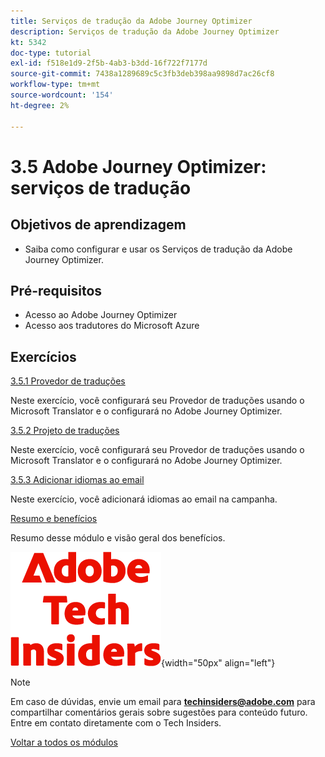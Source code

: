 ```yaml
---
title: Serviços de tradução da Adobe Journey Optimizer
description: Serviços de tradução da Adobe Journey Optimizer
kt: 5342
doc-type: tutorial
exl-id: f518e1d9-2f5b-4ab3-b3dd-16f722f7177d
source-git-commit: 7438a1289689c5c3fb3deb398aa9898d7ac26cf8
workflow-type: tm+mt
source-wordcount: '154'
ht-degree: 2%

---
```


# 3.5 Adobe Journey Optimizer: serviços de tradução

## Objetivos de aprendizagem

- Saiba como configurar e usar os Serviços de tradução da Adobe Journey Optimizer.

## Pré-requisitos

- Acesso ao Adobe Journey Optimizer
- Acesso aos tradutores do Microsoft Azure

## Exercícios

[3.5.1 Provedor de traduções](./ex1.md)

Neste exercício, você configurará seu Provedor de traduções usando o Microsoft Translator e o configurará no Adobe Journey Optimizer.

[3.5.2 Projeto de traduções](./ex2.md)

Neste exercício, você configurará seu Provedor de traduções usando o Microsoft Translator e o configurará no Adobe Journey Optimizer.

[3.5.3 Adicionar idiomas ao email](./ex3.md)

Neste exercício, você adicionará idiomas ao email na campanha.

[Resumo e benefícios](./summary.md)

Resumo desse módulo e visão geral dos benefícios.

![Informantes técnicos](./../../../assets/images/techinsiders.png){width="50px" align="left"}

>[!NOTE]
>
>Em caso de dúvidas, envie um email para **techinsiders@adobe.com** para compartilhar comentários gerais sobre sugestões para conteúdo futuro. Entre em contato diretamente com o Tech Insiders.

[Voltar a todos os módulos](../../../overview.md)
